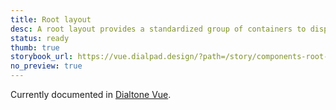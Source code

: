 ```yaml
---
title: Root layout
desc: A root layout provides a standardized group of containers to display content at the root level.
status: ready
thumb: true
storybook_url: https://vue.dialpad.design/?path=/story/components-root-layout--default
no_preview: true
---
```


<aside class="d-notice d-notice--info d-mt24 d-wmx100p" role="status" aria-hidden="false">
  <div class="d-notice__icon">
    <dt-icon name="info"></dt-icon>
  </div>
  <div class="d-notice__content d-stack4">
    <p class="d-notice__message">
      Currently documented in <a href="https://vue.dialpad.design/?path=/docs/components-root-layout--default" class="d-link d-link--muted">Dialtone Vue</a>.
    </p>
  </div>
</aside>
